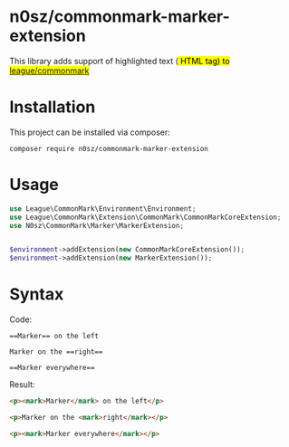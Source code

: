 # n0sz/commonmark-marker-extension
This library adds support of highlighted text (<mark> HTML tag) to [league/commonmark](https://github.com/thephpleague/commonmark)
# Installation
This project can be installed via composer:
```
composer require n0sz/commonmark-marker-extension
```
# Usage
```php
use League\CommonMark\Environment\Environment;
use League\CommonMark\Extension\CommonMark\CommonMarkCoreExtension;
use N0sz\CommonMark\Marker\MarkerExtension;


$environment->addExtension(new CommonMarkCoreExtension());
$environment->addExtension(new MarkerExtension());
```
# Syntax
Code:
```
==Marker== on the left

Marker on the ==right==

==Marker everywhere==
```
Result:
```html
<p><mark>Marker</mark> on the left</p>

<p>Marker on the <mark>right</mark></p>

<p><mark>Marker everywhere</mark></p>
```
